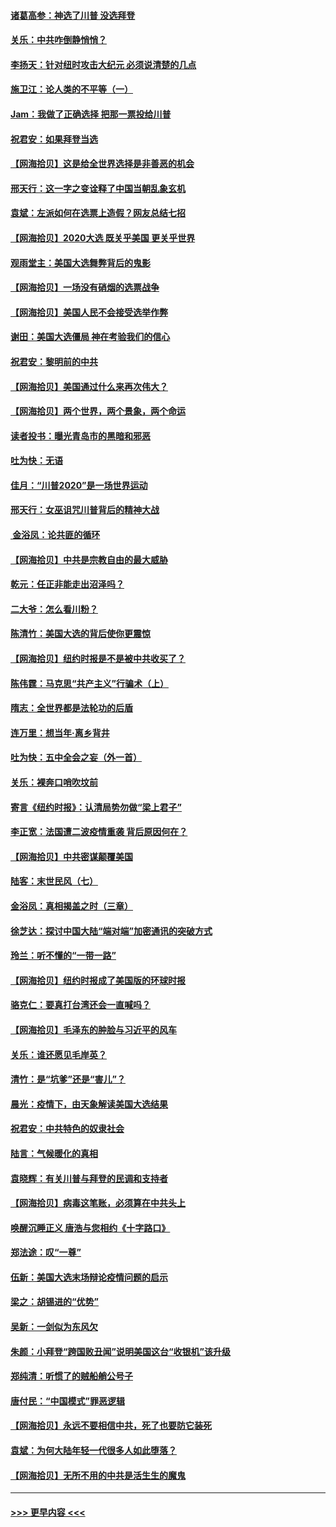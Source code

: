 #### [诸葛高参：神选了川普 没选拜登](../pages/nsc993/n12537664.md?t=11101202) 
#### [关乐：中共咋倒静悄悄？](../pages/nsc993/n12537615.md?t=11101202) 
#### [李扬天：针对纽时攻击大纪元 必须说清楚的几点](../pages/nsc993/n12536001.md?t=11101202) 
#### [施卫江：论人类的不平等（一）](../pages/nsc993/n12535700.md?t=11101202) 
#### [Jam：我做了正确选择 把那一票投给川普](../pages/nsc993/n12535743.md?t=11101202) 
#### [祝君安：如果拜登当选](../pages/nsc993/n12535726.md?t=11101202) 
#### [【网海拾贝】这是给全世界选择是非善恶的机会](../pages/nsc993/n12535061.md?t=11101202) 
#### [邢天行：这一字之变诠释了中国当朝乱象玄机](../pages/nsc993/n12533446.md?t=11101202) 
#### [袁斌：左派如何在选票上造假？网友总结七招](../pages/nsc993/n12533180.md?t=11101202) 
#### [【网海拾贝】2020大选 既关乎美国 更关乎世界](../pages/nsc993/n12533161.md?t=11101202) 
#### [观雨堂主：美国大选舞弊背后的鬼影](../pages/nsc993/n12533153.md?t=11101202) 
#### [【网海拾贝】一场没有硝烟的选票战争](../pages/nsc993/n12531883.md?t=11101202) 
#### [【网海拾贝】美国人民不会接受选举作弊](../pages/nsc993/n12528850.md?t=11101202) 
#### [谢田：美国大选僵局 神在考验我们的信心](../pages/nsc993/n12527932.md?t=11101202) 
#### [祝君安：黎明前的中共](../pages/nsc993/n12524071.md?t=11101202) 
#### [【网海拾贝】美国通过什么来再次伟大？](../pages/nsc993/n12523844.md?t=11101202) 
#### [【网海拾贝】两个世界，两个景象，两个命运](../pages/nsc993/n12521419.md?t=11101202) 
#### [读者投书：曝光青岛市的黑暗和邪恶](../pages/nsc993/n12520988.md?t=11101202) 
#### [吐为快：无语](../pages/nsc993/n12518588.md?t=11101202) 
#### [佳月：“川普2020”是一场世界运动](../pages/nsc993/n12518581.md?t=11101202) 
#### [邢天行：女巫诅咒川普背后的精神大战](../pages/nsc993/n12517257.md?t=11101202) 
#### [ 金浴凤：论共匪的循环](../pages/nsc993/n12517133.md?t=11101202) 
#### [【网海拾贝】中共是宗教自由的最大威胁](../pages/nsc993/n12516879.md?t=11101202) 
#### [乾元：任正非能走出沼泽吗？](../pages/nsc993/n12515831.md?t=11101202) 
#### [二大爷：怎么看川粉？](../pages/nsc993/n12515820.md?t=11101202) 
#### [陈清竹：美国大选的背后使你更震惊](../pages/nsc993/n12515589.md?t=11101202) 
#### [【网海拾贝】纽约时报是不是被中共收买了？](../pages/nsc993/n12515122.md?t=11101202) 
#### [陈伟霆：马克思“共产主义”行骗术（上）](../pages/nsc993/n12510217.md?t=11101202) 
#### [隋志：全世界都是法轮功的后盾](../pages/nsc993/n12510636.md?t=11101202) 
#### [连万里：想当年‧离乡背井](../pages/nsc993/n12510623.md?t=11101202) 
#### [吐为快：五中全会之妄（外一首）](../pages/nsc993/n12510470.md?t=11101202) 
#### [关乐：裸奔口哨吹坟前](../pages/nsc993/n12510403.md?t=11101202) 
#### [寄言《纽约时报》：认清局势勿做“梁上君子”](../pages/nsc993/n12510042.md?t=11101202) 
#### [李正宽：法国遭二波疫情重袭 背后原因何在？](../pages/nsc993/n12509971.md?t=11101202) 
#### [【网海拾贝】中共密谋颠覆美国](../pages/nsc993/n12509816.md?t=11101202) 
#### [陆客：末世民风（七）](../pages/nsc993/n12507822.md?t=11101202) 
#### [金浴凤：真相揭盖之时（三章）](../pages/nsc993/n12507804.md?t=11101202) 
#### [徐芝达：探讨中国大陆“端对端”加密通讯的突破方式](../pages/nsc993/n12507682.md?t=11101202) 
#### [玲兰：听不懂的“一带一路”](../pages/nsc993/n12507669.md?t=11101202) 
#### [【网海拾贝】纽约时报成了美国版的环球时报](../pages/nsc993/n12507053.md?t=11101202) 
#### [骆克仁：要真打台湾还会一直喊吗？](../pages/nsc993/n12506843.md?t=11101202) 
#### [【网海拾贝】毛泽东的肿脸与习近平的风车](../pages/nsc993/n12504537.md?t=11101202) 
#### [关乐：谁还愿见毛岸英？](../pages/nsc993/n12503866.md?t=11101202) 
#### [清竹：是“坑爹”还是“害儿”？](../pages/nsc993/n12503034.md?t=11101202) 
#### [晨光：疫情下，由天象解读美国大选结果](../pages/nsc993/n12502536.md?t=11101202) 
#### [祝君安：中共特色的奴隶社会](../pages/nsc993/n12501529.md?t=11101202) 
#### [陆言：气候暖化的真相](../pages/nsc993/n12501183.md?t=11101202) 
#### [袁晓辉：有关川普与拜登的民调和支持者](../pages/nsc993/n12500433.md?t=11101202) 
#### [【网海拾贝】病毒这笔账，必须算在中共头上](../pages/nsc993/n12500320.md?t=11101202) 
#### [唤醒沉睡正义 唐浩与您相约《十字路口》](../pages/nsc993/n12497980.md?t=11101202) 
#### [郑法途：叹“一尊”](../pages/nsc993/n12498837.md?t=11101202) 
#### [伍新：美国大选末场辩论疫情问题的启示](../pages/nsc993/n12498829.md?t=11101202) 
#### [梁之：胡锡进的“优势”](../pages/nsc993/n12498780.md?t=11101202) 
#### [吴新：一剑似为东风欠](../pages/nsc993/n12498772.md?t=11101202) 
#### [朱颜：小拜登“跨国败丑闻”说明美国这台“收银机”该升级](../pages/nsc993/n12498731.md?t=11101202) 
#### [郑纯清：听惯了的贼船艄公号子](../pages/nsc993/n12498721.md?t=11101202) 
#### [唐付民：“中国模式”罪恶逻辑](../pages/nsc993/n12498310.md?t=11101202) 
#### [【网海拾贝】永远不要相信中共，死了也要防它装死](../pages/nsc993/n12498162.md?t=11101202) 
#### [袁斌：为何大陆年轻一代很多人如此堕落？](../pages/nsc993/n12495696.md?t=11101202) 
#### [【网海拾贝】无所不用的中共是活生生的魔鬼](../pages/nsc993/n12495621.md?t=11101202) 

----
#### [ >>> 更早内容 <<< ](../indexes/nsc993-earlier.md)
